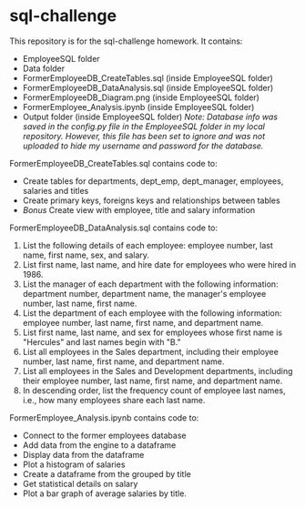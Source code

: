 # sql-challenge
This repository is for the sql-challenge homework.  It contains:
* EmployeeSQL folder
* Data folder
* FormerEmployeeDB_CreateTables.sql (inside EmployeeSQL folder)
* FormerEmployeeDB_DataAnalysis.sql (inside EmployeeSQL folder)
* FormerEmployeeDB_Diagram.png (inside EmployeeSQL folder)
* FormerEmployee_Analysis.ipynb (inside EmployeeSQL folder)
* Output folder (inside EmployeeSQL folder)
*Note: Database info was saved in the config.py file in the EmployeeSQL folder in my local repository.  However, this file has been set to ignore and was not uploaded to hide my username and password for the database.*


FormerEmployeeDB_CreateTables.sql contains code to:
* Create tables for departments, dept_emp, dept_manager, employees, salaries and titles
* Create primary keys, foreigns keys and relationships between tables
* *Bonus* Create view with employee, title and salary information


FormerEmployeeDB_DataAnalysis.sql contains code to:
1. List the following details of each employee: employee number, last name, first name, sex, and salary.
2. List first name, last name, and hire date for employees who were hired in 1986.
3. List the manager of each department with the following information: department number, department name, the manager's employee number, last name, first name.
4. List the department of each employee with the following information: employee number, last name, first name, and department name.
5. List first name, last name, and sex for employees whose first name is "Hercules" and last names begin with "B."
6. List all employees in the Sales department, including their employee number, last name, first name, and department name.
7. List all employees in the Sales and Development departments, including their employee number, last name, first name, and department name.
8. In descending order, list the frequency count of employee last names, i.e., how many employees share each last name.


FormerEmployee_Analysis.ipynb contains code to:
* Connect to the former employees database
* Add data from the engine to a dataframe
* Display data from the dataframe
* Plot a histogram of salaries
* Create a dataframe from the grouped by title
* Get statistical details on salary
* Plot a bar graph of average salaries by title.